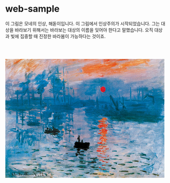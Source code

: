 # web-sample
<html>

이 그림은 모네의 인상, 해돋이입니다. 이 그림에서 인상주의가 시작되었습니다.
그는 대상을 바라보기 위해서는 바라보는 대상의 이름을 잊어야 한다고 말했습니다.
오직 대상과 빛에 집중할 때 진정한 바라봄이 가능하다는 것이죠.

<br><br>

<a href="https://namu.wiki/w/%ED%81%B4%EB%A1%9C%EB%93%9C%20%EB%AA%A8%EB%84%A4">

<img src="./인상.jpg" width="500" height="374">
